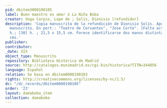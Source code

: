 ```yaml
---
pid: dbitem3000190105
label: Buen maestro es amor ó La Niña Boba
creator: Vega Carpio, Lope de ; Solís, Dionisio [refundidor]
description: 'Copia manuscrita de la refundición de Dionisio Solís. Apunte de teatro
  manuscrito. En port.: "Teatro de Cervantes", "Jose Corte". [Falta acto 1º]; [38]
  h.; [30] h. ; 21,5 x 15,5 cm. Parece identificarse dos manos distintas. 21 x 15
  cms.'
publisher:
contributor:
_date: XIX
object_type: Manuscrito
repository: Biblioteca Histórica de Madrid
source: http://catalogos.munimadrid.es/cgi-bin/historica?TITN=344856
language: Español
relation: Se basa en dbitem0000190103
rights: http://creativecommons.org/licenses/by-nc/2.5/
dc: "/dc_records/dbitem0000190105"
order: '23'
layout: damaboba_item
collection: damaboba
---
```

